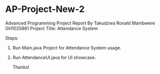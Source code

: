 # AP-Project-New-2
Advanced Programming Project Report By Takudzwa Ronald Mambwere GH1025861  Project Title: Attendance System

Steps:

1. Run Main.java Project for Attendance System usage.
2. Run AttendanceUI.java for UI showcase.

   Thanks!
   

